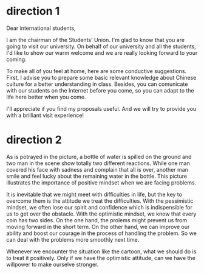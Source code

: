 # direction 1

Dear international students,

I am the chairman of the Students' Union. I'm glad to know that you are going to
visit our university. On behalf of our university and all the students, I'd
like to show our warm welcome and we are really looking forward to your coming.

To make all of you feel at home, here are some conductive suggestions. First, I
advise you to prepare some basic relevant knowledge about Chinese culture for a
better understanding in class. Besides, you can comunicate with our students on
the Internet before you come, so you can adapt to the life here better when you
come.

I'll appreciate if you find my proposals useful. And we will try to provide you
with a brilliant visit experience!

# direction 2

As is potrayed in the picture, a bottle of water is spilled on the ground and
two man in the scene show totally two different reactions. While one man covered
his face with sadness and complain that all is over, another man smile and feel
lucky about the remaining water in the bottle. This picture illustrates the
importance of positive mindset when we are facing problems.

It is inevitable that we might meet with difficulties in life, but the key to
overcome them is the attitude we treat the difficulties. With the pessimistic
mindset, we often lose our spirit and confidence which is indispensible for us
to get over the obstacle. With the optimistic mindset, we know that every coin
has two sides. On the one hand, the prolems might prevent us from moving forward
in the short term. On the other hand, we can improve our ability and boost our
courage in the process of handling the problem. So we can deal with the problems
more smoothly next time.

Whenever we encounter the situation like the cartoon, what we should do is to
treat it positively. Only if we have the optimistic attitude, can we have the
willpower to make ourselve stronger.
